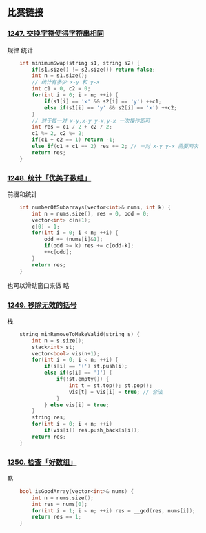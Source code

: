 ## [比赛链接](https://leetcode-cn.com/contest/weekly-contest-161/)


### [1247. 交换字符使得字符串相同](https://leetcode-cn.com/problems/minimum-swaps-to-make-strings-equal/)

规律 统计

```c++
    int minimumSwap(string s1, string s2) {
        if(s1.size() != s2.size()) return false;
        int n = s1.size();
        // 统计有多少 x-y 和 y-x
        int c1 = 0, c2 = 0;
        for(int i = 0; i < n; ++i) {
            if(s1[i] == 'x' && s2[i] == 'y') ++c1;
            else if(s1[i] == 'y' && s2[i] == 'x') ++c2;
        }
        // 对于每一对 x-y,x-y y-x,y-x 一次操作即可
        int res = c1 / 2 + c2 / 2;
        c1 %= 2, c2 %= 2;
        if(c1 + c2 == 1) return -1;
        else if(c1 + c1 == 2) res += 2; // 一对 x-y y-x 需要两次
        return res;
    }
```


### [1248. 统计「优美子数组」](https://leetcode-cn.com/problems/count-number-of-nice-subarrays/)

前缀和统计

```c++
    int numberOfSubarrays(vector<int>& nums, int k) {
        int n = nums.size(), res = 0, odd = 0;
        vector<int> c(n+1);
        c[0] = 1;
        for(int i = 0; i < n; ++i) {
            odd += (nums[i]&1);
            if(odd >= k) res += c[odd-k];
            ++c[odd];
        }
        return res;
    }
```

也可以滑动窗口来做 略

### [1249. 移除无效的括号](https://leetcode-cn.com/problems/minimum-remove-to-make-valid-parentheses/)

栈

```c++
    string minRemoveToMakeValid(string s) {
        int n = s.size();
        stack<int> st;
        vector<bool> vis(n+1);
        for(int i = 0; i < n; ++i) {
            if(s[i] == '(') st.push(i);
            else if(s[i] == ')') {
                if(!st.empty()) {
                    int t = st.top(); st.pop();
                    vis[t] = vis[i] = true; // 合法
                }
            } else vis[i] = true;
        }
        string res;
        for(int i = 0; i < n; ++i)
            if(vis[i]) res.push_back(s[i]);
        return res;
    }
```

### [1250. 检查「好数组」](https://leetcode-cn.com/problems/check-if-it-is-a-good-array/)

略

```c++
    bool isGoodArray(vector<int>& nums) {
        int n = nums.size();
        int res = nums[0];
        for(int i = 1; i < n; ++i) res = __gcd(res, nums[i]);
        return res == 1;
    }
```
